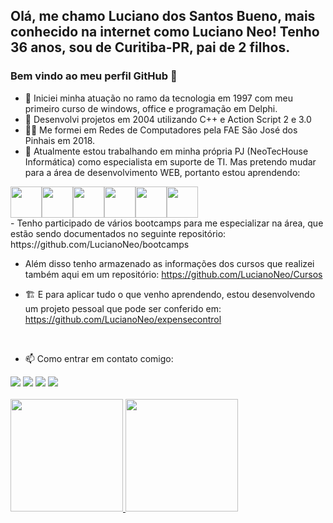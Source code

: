 ## Olá, me chamo Luciano dos Santos Bueno, mais conhecido na internet como Luciano Neo! Tenho 36 anos, sou de Curitiba-PR, pai de 2 filhos.
### Bem vindo ao meu perfil GitHub 👋

- 🔭 Iniciei minha atuação no ramo da tecnologia em 1997 com meu primeiro curso de windows, office e programação em Delphi.
- 🚀 Desenvolvi projetos em 2004 utilizando C++ e Action Script 2 e 3.0
- 👨‍🎓 Me formei em Redes de Computadores pela FAE São José dos Pinhais em 2018.
- 👜 Atualmente estou trabalhando em minha própria PJ (NeoTecHouse Informática) como especialista em suporte de TI. Mas pretendo mudar para a área de desenvolvimento WEB, portanto estou aprendendo:
<div>
<img src="https://cdn.jsdelivr.net/gh/devicons/devicon/icons/html5/html5-original-wordmark.svg" width="50" /><img src="https://cdn.jsdelivr.net/gh/devicons/devicon/icons/css3/css3-original-wordmark.svg" width="50"/><img src="https://cdn.jsdelivr.net/gh/devicons/devicon/icons/javascript/javascript-original.svg" width="50"/><img src="https://cdn.jsdelivr.net/gh/devicons/devicon/icons/bootstrap/bootstrap-original-wordmark.svg" width="50"/><img src="https://cdn.jsdelivr.net/gh/devicons/devicon/icons/nodejs/nodejs-original.svg" width="50"/><img src="https://cdn.jsdelivr.net/gh/devicons/devicon/icons/react/react-original-wordmark.svg" width="50"/>
</div>
- Tenho participado de vários bootcamps para me especializar na área, que estão sendo documentados no seguinte repositório:
https://github.com/LucianoNeo/bootcamps

- Além disso tenho armazenado as informações dos cursos que realizei também aqui em um repositório:
https://github.com/LucianoNeo/Cursos

- 🏗 E para aplicar tudo o que venho aprendendo, estou desenvolvendo um projeto pessoal que pode ser conferido em:
https://github.com/LucianoNeo/expensecontrol
<br>

- 📫 Como entrar em contato comigo:
<div>
<a href="https://www.linkedin.com/in/luciano-dos-santos-bueno-58363373/" target="_blank"><img src="https://img.shields.io/badge/-LinkedIn-%230077B5?style=for-the-badge&logo=linkedin&logoColor=white" target="_blank"></a>
<a href = "mailto:tec.info.luciano@hotmail.com"><img src="https://img.shields.io/badge/Gmail-D14836?style=for-the-badge&logo=gmail&logoColor=white" target="_blank"></a>
<a href="https://instagram.com/lucianoneo" target="_blank"><img src="https://img.shields.io/badge/-Instagram-%23E4405F?style=for-the-badge&logo=instagram&logoColor=white" target="_blank"></a>
<a href="https://www.youtube.com/c/CanaldoLucianoNeo" target="_blank"><img src="https://img.shields.io/badge/YouTube-FF0000?style=for-the-badge&logo=youtube&logoColor=white" target="_blank"></a>


</div>
<br>
<div>
<a href="https://github.com/LucianoNeo">
<img height="180em" src="https://github-readme-stats.vercel.app/api/top-langs/?username=LucianoNeo&layout=compact&langs_count=7&theme=dracula"/>
<img height="180em" src="https://github-readme-stats.vercel.app/api?username=LucianoNeo&show_icons=true&theme=dracula&include_all_commits=true&count_private=true"/>
</div>
